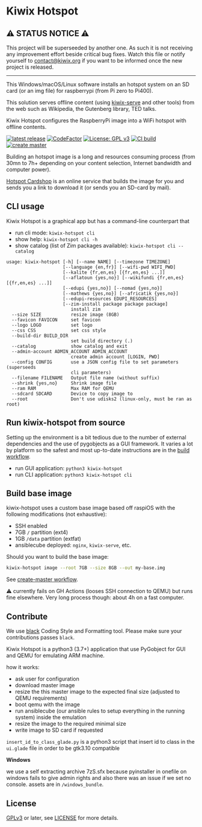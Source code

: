 # Kiwix Hotspot

## ⚠️ STATUS NOTICE ⚠️

This project will be superseeded by another one. As such it is not receiving any improvement effort beside critical bug fixes. Watch this file or notify yourself to contact@kiwix.org if you want to be informed once the new project is released.

---

This Windows/macOS/Linux software installs an hotspot system on an SD card (or an img file) for raspberrypi (from Pi zero to Pi400).

This solution serves offline content (using [kiwix-serve](https://github.com/kiwix/kiwix-tools) and other tools) from the web such as Wikipedia, the Gutenberg library, TED talks.

Kiwix Hotspot configures the RaspberryPi image into a WiFi hotspot with offline contents.

[![latest release](https://img.shields.io/github/v/tag/offspot/kiwix-hotspot?label=latest%20release&sort=semver)](https://download.kiwix.org/release/kiwix-hotspot/)
[![CodeFactor](https://www.codefactor.io/repository/github/offspot/kiwix-hotspot/badge)](https://www.codefactor.io/repository/github/offspot/kiwix-hotspot)
[![License: GPL v3](https://img.shields.io/badge/License-GPLv3-blue.svg)](https://www.gnu.org/licenses/gpl-3.0)
[![CI build](https://github.com/offspot/kiwix-hotspot/actions/workflows/build.yml/badge.svg)](https://github.com/offspot/kiwix-hotspot/actions/workflows/build.yml)
[![create master](https://github.com/offspot/kiwix-hotspot/actions/workflows/create-master.yml/badge.svg)](https://github.com/offspot/kiwix-hotspot/actions/workflows/create-master.yml)

Building an hotspot image is a long and resources consuming process (from 30mn to 7h+ depending on your content selection, Internet bandwidth and computer power).

[Hotspot Cardshop](https://www.kiwix.org/en/cardshop-access/) is an online service that builds the image for you and sends you a link to download it (or sends you an SD-card by mail).


## CLI usage

Kiwix Hotspot is a graphical app but has a command-line counterpart that

- run cli mode: `kiwix-hotspot cli`
- show help: `kiwix-hotspot cli -h`
- show catalog (list of Zim packages available): `kiwix-hotspot cli --catalog`

```
usage: kiwix-hotspot [-h] [--name NAME] [--timezone TIMEZONE]
                     [--language {en,fr}] [--wifi-pwd WIFI_PWD]
                     [--kalite {fr,en,es} [{fr,en,es} ...]]
                     [--aflatoun {yes,no}] [--wikifundi {fr,en,es} [{fr,en,es} ...]]
                     [--edupi {yes,no}] [--nomad {yes,no}]
                     [--mathews {yes,no}] [--africatik {yes,no}]
                     [--edupi-resources EDUPI_RESOURCES]
                     [--zim-install package package package]
                        install zim
  --size SIZE           resize image (8GB)
  --favicon FAVICON     set favicon
  --logo LOGO           set logo
  --css CSS             set css style
  --build-dir BUILD_DIR
                        set build directory (.)
  --catalog             show catalog and exit
  --admin-account ADMIN_ACCOUNT ADMIN_ACCOUNT
                        create admin account [LOGIN, PWD]
  --config CONFIG       use a JSON config file to set parameters (superseeds
                        cli parameters)
  --filename FILENAME   Output file name (without suffix)
  --shrink {yes,no}     Shrink image file
  --ram RAM             Max RAM for QEMU
  --sdcard SDCARD       Device to copy image to
  --root                Don't use udisks2 (linux-only, must be ran as root)
```

## Run kiwix-hotspot from source

Setting up the environment is a bit tedious due to the number of external dependencies and the use of pygobjects as a GUI framework. It varies a lot by platform so the safest and most up-to-date instructions are in the [build workflow](./.github/workflows/build.yml).

- run GUI application: `python3 kiwix-hotspot`
- run CLI application: `python3 kiwix-hotspot cli`

## Build base image

kiwix-hotspot uses a custom base image based off raspiOS with the following modifications (not exhaustive):

* SSH enabled
* 7GB `/` partition (ext4)
* 1GB `/data` partition (extfat)
* ansiblecube deployed: `nginx`, `kiwix-serve`, etc.

Should you want to build the base image:

``` sh
kiwix-hotspot image --root 7GB --size 8GB --out my-base.img
```

See [create-master workflow](./.github/workflows/create-master).

⚠️ currently fails on GH Actions (looses SSH connection to QEMU) but runs fine elsewhere. Very long process though: about 4h on a fast computer.

## Contribute

We use [black](https://black.readthedocs.io) Coding Style and Formatting tool. Please make sure your contributions passes `black`.

Kiwix Hotspot is a python3 (3.7+) application that use PyGobject for GUI and QEMU for emulating ARM machine.

how it works:

* ask user for configuration
* download master image
* resize the this master image to the expected final size (adjusted to QEMU requirements)
* boot qemu with the image
* run ansiblecube (our ansible rules to setup everything in the running system) inside the emulation
* resize the image to the required minimal size
* write image to SD card if requested

`insert_id_to_class_glade.py` is a python3 script that insert id to class in the `ui.glade` file in order to be gtk3.10 compatible

**Windows**

we use a self extracting archive 7zS.sfx because pyinstaller in onefile on windows fails to give admin rights and also there was an issue if we set no console. assets are in `/windows_bundle`.

## License

[GPLv3](https://www.gnu.org/licenses/gpl-3.0) or later, see
[LICENSE](LICENSE) for more details.
